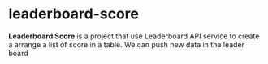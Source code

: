 # leaderboard-score
**Leaderboard Score** is a project that use Leaderboard API service to create a arrange a list of score in a table. We can push new data in the leader board
